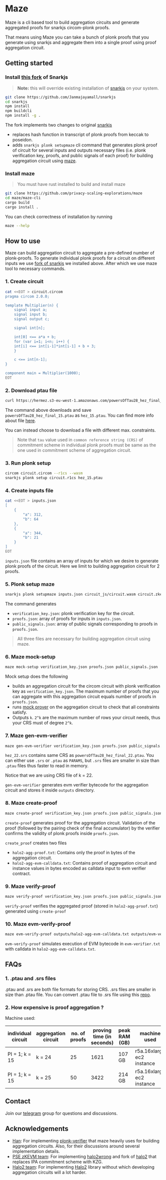 # Maze

Maze is a cli based tool to build aggregation circuits and generate aggregated proofs for snarkjs circom-plonk proofs.

That means using Maze you can take a bunch of plonk proofs that you generate using snarkjs and aggregate them into a single proof using proof aggregation circuit.

## Getting started

### Install [this fork](https://github.com/Janmajayamall/snarkjs) of Snarkjs

> **Note:** this will override existing installation of [snarkjs](https://github.com/iden3/snarkjs) on your system.

```sh
git clone https://github.com/Janmajayamall/snarkjs
cd snarkjs
npm install
npm buildcli
npm install -g .
```

The fork implements two changes to original [snarkjs](https://github.com/iden3/snarkjs)

-   replaces hash function in transcript of plonk proofs from keccak to poseidon.
-   adds `snarkjs plonk setupmaze` cli command that generates plonk proof of circuit for several inputs and outputs necessary files (i.e. plonk verification key, proofs, and public signals of each proof) for building aggregation circuit using [maze]().

### Install maze

> You must have rust installed to build and install maze

```sh
git clone https://github.com/privacy-scaling-explorations/maze
cd maze/maze-cli
cargo build
cargo install .
```

You can check correctness of installation by running

```sh
maze --help
```

## How to use

Maze can build aggregation circuit to aggregate a pre-defined number of plonk-proofs. To generate individual plonk proofs for a circuit on different inputs we use [fork of snarkjs](https://github.com/Janmajayamall/snarkjs) we installed above. After which we use maze tool to necessary commands.

### 1. Create circuit

```sh
cat <<EOT > circuit.circom
pragma circom 2.0.0;

template Multiplier(n) {
    signal input a;
    signal input b;
    signal output c;

    signal int[n];

    int[0] <== a*a + b;
    for (var i=1; i<n; i++) {
	int[i] <== int[i-1]*int[i-1] + b + 3;
    }

    c <== int[n-1];
}

component main = Multiplier(1000);
EOT
```

### 2. Download ptau file

```sh
curl https://hermez.s3-eu-west-1.amazonaws.com/powersOfTau28_hez_final_15.ptau --output hez_15.ptau
```

The command above downloads and save `powersOfTau28_hez_final_15.ptau` as `hez_15.ptau`. You can find more info about file [here](https://github.com/iden3/snarkjs#7-prepare-phase-2).

You can instead choose to download a file with different max. constraints.

> Note that `tau` value used in `common reference string (CRS)` of commitment scheme in individual plonk proofs must be same as the one used in commitment scheme of aggregation circuit.

### 3. Run plonk setup

```sh
circom circuit.circom --r1cs --wasm
snarkjs plonk setup circuit.r1cs hez_15.ptau
```

### 4. Create inputs file

```sh
cat <<EOT > inputs.json
[
    {
        "a": 312,
        "b": 64
    },
    {
        "a": 344,
        "b": 21
    }
]
EOT
```

`inputs.json` file contains an array of inputs for which we desire to generate plonk proofs of the circuit. Here we limit to building aggregation circuit for 2 proofs.

### 5. Plonk setup maze

```sh
snarkjs plonk setupmaze inputs.json circuit_js/circuit.wasm circuit.zkey
```

The command generates

-   `verification_key.json`: plonk verification key for the circuit.
-   `proofs.json`: array of proofs for inputs in `inputs.json`.
-   `public_signals.json`: array of public signals corresponding to proofs in `proofs.json`.

> All three files are necessary for building aggregation circuit using maze.

### 6. Maze mock-setup

```sh
maze mock-setup verification_key.json proofs.json public_signals.json
```

Mock setup does the following

-   builds an aggregation circuit for the circom circuit with plonk verification key as `verification_key.json`. The maximum number of proofs that you can aggregate with this aggregation circuit equals number of proofs in `proofs.json`.
-   runs [mock prover](https://docs.rs/halo2_proofs/0.2.0/halo2_proofs/dev/struct.MockProver.html) on the aggregation circuit to check that all constraints satisfy.
-   Outputs `k`. `2^k` are the maximum number of rows your circuit needs, thus your CRS must of degree `2^k`.

### 7. Maze gen-evm-verifier

```sh
maze gen-evm-verifier verification_key.json proofs.json public_signals.json hez_22.srs outputs
```

`hez_22.srs` contains same CRS as `powersOfTau28_hez_final_22.ptau`. You can either use `.srs` or `.ptau` as `PARAMS`, but `.srs` files are smaller in size than `.ptau` files thus faster to read in memory.

Notice that we are using CRS file of k = 22.

`gen-evm-verifier` generates evm verifier bytecode for the aggregation circuit and stores it inside `outputs` directory.

### 8. Maze create-proof

```sh
maze create-proof verification_key.json proofs.json public_signals.json hez_22.srs outputs
```

`create-proof` generates proof for the aggregation circuit. Validation of the proof (followed by the pairing check of the final accumulator) by the verifier confirms the validity of plonk proofs inside `proofs.json`.

`create_proof` creates two files

-   `halo2-agg-proof.txt`: Contains only the proof in bytes of the aggregation circuit.
-   `halo2-agg-evm-calldata.txt`: Contains proof of aggregation circuit and instance values in bytes encoded as calldata input to evm verifier contract.

### 9. Maze verify-proof

```sh
maze verify-proof verification_key.json proofs.json public_signals.json outputs/halo2-agg-proof.txt hez_22.srs
```

`verify-proof` verifies the aggregated proof (stored in `halo2-agg-proof.txt`) generated using `create-proof`

### 10. Maze evm-verify-proof

```sh
maze evm-verify-proof outputs/halo2-agg-evm-calldata.txt outputs/evm-verifier.txt
```

`evm-verify-proof` simulates execution of EVM bytecode in `evm-verifier.txt` with calldata in `halo2-agg-evm-calldata.txt`.

## FAQs

### 1. .ptau and .srs files

.ptau and .srs are both file formats for storing CRS. .srs files are smaller in size than .ptau file. You can convert .ptau file to .srs file using this [repo](https://github.com/han0110/halo2-kzg-srs).

<!-- You can also find  -->

### 2. How expensive is proof aggregation ?

Machine used:

| individual circuit | aggregation circuit | no. of proofs | proving time (in seconds) | peak RAM (GB) | machine used              |
| ------------------ | ------------------- | ------------- | ------------------------- | ------------- | ------------------------- |
| PI = 1; k = 15     | k = 24              | 25            | 1621                      | 107 GB        | r5a.16xlarge ec2 instance |
| PI = 1; k = 15     | k = 25              | 50            | 3422                      | 214 GB        | r5a.16xlarge ec2 instance |

## Contact

Join our [telegram](https://t.me/+sysPCS8ImyI4YzI1) group for questions and discussions.

## Acknowledgements

-   [Han](https://github.com/han0110): For implementing [plonk-verifier](https://github.com/privacy-scaling-explorations/plonk-verifier) that maze heavily uses for building aggregation circuits. Also, for their discussions around several implementation details.
-   [PSE zKEVM team](https://github.com/privacy-scaling-explorations/halo2wrong): For implementing [halo2wrong](https://github.com/privacy-scaling-explorations/halo2wrong) and fork of [halo2](https://github.com/privacy-scaling-explorations/halo2) that replaces IPA commitment scheme with KZG.
-   [Halo2 team](https://github.com/zcash/halo2): For implementing [Halo2](https://github.com/zcash/halo2) library without which developing aggregation circuits will a lot harder.
